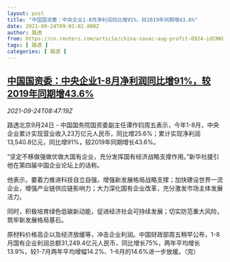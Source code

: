 ```yaml
---
layout: post
title: "中国国资委：中央企业1-8月净利润同比增91%，较2019年同期增43.6%"
date: 2021-09-24T09:01:02.000Z
author: 路透
from: https://cn.reuters.com/article/china-sasac-aug-profit-0924-idCNKBS2GK0MV
tags: [ 路透 ]
categories: [ 路透 ]
---
```

<!--1632474062000-->
[中国国资委：中央企业1-8月净利润同比增91%，较2019年同期增43.6%](https://cn.reuters.com/article/china-sasac-aug-profit-0924-idCNKBS2GK0MV)
------

<div>
<div><i>2021-09-24T08:47:19Z</i></div><p>路透北京9月24日 - 中国国务院国资委副主任谭作钧周五表示，今年1-8月，中央企业累计实现营业收入23万亿元人民币，同比增25.6%；累计实现净利润13,540.8亿元，同比增91%，较2019年同期增长43.6%。</p><p>“坚定不移做强做优做大国有企业，充分发挥国有经济战略支撑作用。”新华社援引他在第四届中国企业论坛上的话称。</p><p>他表示，要着力推进科技自立自强，增强新发展格局战略支撑；加快建设世界一流企业，增强产业链供应链影响力；大力深化国有企业改革，充分激发市场主体发展活力。</p><p>同时，积极培育绿色低碳新动能，促进经济社会可持续发展；切实防范重大风险，筑牢新发展格局基石。</p><p>原材料价格高企以及经济放缓等，冲击企业利润。中国财政部周五稍早公布，1-8月国有企业利润总额31,249.4亿元人民币，同比增长75%，两年平均增长13.9%，较1-7月两年平均增幅14.2%、1-6月的14.6%进一步放缓。（完）</p>
</div>
